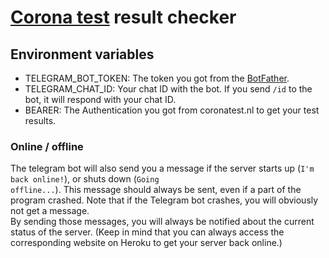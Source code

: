 # [Corona test](coronatest.nl) result checker

## Environment variables
- TELEGRAM_BOT_TOKEN: The token you got from the [BotFather](https://core.telegram.org/bots#6-botfather).
- TELEGRAM_CHAT_ID: Your chat ID with the bot. If you send <code>/id</code> to the bot, it will respond with your chat ID.
- BEARER: The Authentication you got from coronatest.nl to get your test results.

### Online / offline
The telegram bot will also send you a message if the server starts up (<code>I'm back online!</code>), or shuts down (<code>Going offline...</code>). This message should always be sent, even if a part of the program crashed. Note that if the Telegram bot crashes, you will obviously not get a message.<br/>
By sending those messages, you will always be notified about the current status of the server.
(Keep in mind that you can always access the corresponding website on Heroku to get your server back online.)